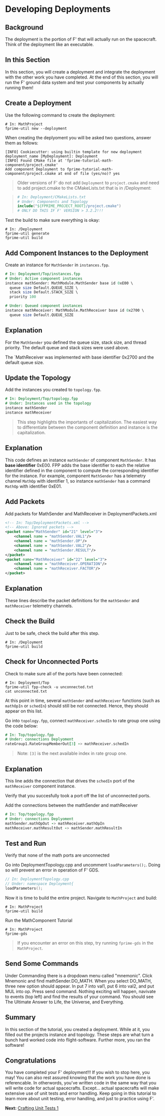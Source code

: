 # Developing Deployments

## Background 
The deployment is the portion of F' that will actually run on the spacecraft. Think of the deployment like an executable. 

## In this Section

In this section, you will create a deployment and integrate the deployment with the other work you have completed. At the end of this section, you will run the F' ground data system and test your components by actually running them! 


## Create a Deployment
Use the following command to create the deployment: 

```shell 
# In: MathProject 
fprime-util new --deployment
```

When creating the deplyoment you will be asked two questions, answer them as follows: 

```shell
[INFO] Cookiecutter: using builtin template for new deployment
deployment_name [MyDeployment]: Deployment
[INFO] Found CMake file at 'fprime-tutorial-math-component/project.cmake'
Add component Deployment to fprime-tutorial-math-component/project.cmake at end of file (yes/no)? yes
```

>Older versions of F' do not add `Deployment` to `project.cmake` and need to add project.cmake to the CMakeLists.txt that is in /Deployment: 

>```cmake 
># In: Deployment/CMakeLists.txt
># Under: Components and Topology 
>include("${FPRIME_PROJECT_ROOT}/project.cmake")
># ONLY DO THIS IF F' VERSION > 3.2.2!!!
>```

Test the build to make sure everything is okay:

```shell
# In: /Deployment
fprime-util generate 
fprime-util build
```


## Add Component Instances to the Deployment
Create an instance for `MathSender` in `instances.fpp`. 

```fpp 
# In: Deployment/Top/instances.fpp 
# Under: Active component instances 
instance mathSender: MathModule.MathSender base id 0xE00 \
  queue size Default.QUEUE_SIZE \
  stack size Default.STACK_SIZE \
  priority 100

# Under: Queued component instances 
instance mathReceiver: MathModule.MathReceiver base id 0x2700 \
  queue size Default.QUEUE_SIZE
```

## Explanation

For the `MathSender` you defined the queue size, stack size,
and thread priority. The default queue and stack sizes were used above.

The `MathReceiver was implemented with base identifier 0x2700 and the default queue size.

## Update the Topology 

Add the instances you created to `topology.fpp`. 


```fpp 
# In: Deployment/Top/topology.fpp 
# Under: Instances used in the topology
instance mathSender
instance mathReceiver 
```

> This step highlights the importants of capitalization. The easiest way to differentiate between the component definition and instance is the capitalization.

## Explanation 
This code defines an instance `mathSender` of component
`MathSender`. It has **base identifier** 0xE00.
FPP adds the base identifier to each the relative identifier
defined in the component to compute the corresponding
identifier for the instance.
For example, component `MathSender` has a telemetry channel
`MathOp` with identifier 1, so instance `mathSender`
has a command `MathOp` with identifier 0xE01.

## Add Packets 

Add packets for MathSender and MathReceiver in DeploymentPackets.xml

```xml 
<!-- In: Top/DeploymentPackets.xml -->
<!-- Above: Ignored packets -->
<packet name="MathSender" id="21" level="3">
    <channel name = "mathSender.VAL1"/>
    <channel name = "mathSender.OP"/>
    <channel name = "mathSender.VAL2"/>
    <channel name = "mathSender.RESULT"/>
</packet>
<packet name="MathReceiver" id="22" level="3">
    <channel name = "mathReceiver.OPERATION"/>
    <channel name = "mathReceiver.FACTOR"/>
</packet>
```

## Explanation 
These lines describe the packet definitions for the `mathSender` and `mathReceiver` telemetry channels.

## Check the Build
Just to be safe, check the build after this step.

```shell
# In: /Deployment
fprime-util build
```

## Check for Unconnected Ports
Check to make sure all of the ports have been connected: 

```shell 
# In: Deployment/Top
fprime-util fpp-check -u unconnected.txt
cat unconnected.txt 
```

At this point in time, several `mathSender` and `mathReceiver` functions (such as `mathOpIn` or `schedIn`) should still be not connected. Hence, they should appear on this list. 

Go into `topology.fpp`, connect `mathReceiver.schedIn` to rate group one using the code below:  

```fpp 
# In: Top/topology.fpp 
# Under: connections Deplyoment
rateGroup1.RateGroupMemberOut[3] -> mathReceiver.schedIn
```

> Note: `[3]` is the next available index in rate group one.

## Explanation
This line adds the connection that drives the `schedIn`
port of the `mathReceiver` component instance.

Verify that you succesfully took a port off the list of unconnected ports. 

Add the connections between the mathSender and mathReceiver

```fpp 
# In: Top/topology.fpp 
# Under: connections Deplyoment 
mathSender.mathOpOut -> mathReceiver.mathOpIn
mathReceiver.mathResultOut -> mathSender.mathResultIn
```

## Test and Run

Verify that none of the math ports are unconnected 

Go into DeploymentTopology.cpp and uncomment `loadParameters();`. Doing so will prevent an error in operation of F' GDS.  

```cpp
// In: DeploymentTopology.cpp
// Under: namespace Deployment{
loadParameters();
```


Now it is time to build the entire project. Navigate to `MathProject` and build:

```shell 
# In: MathProject 
fprime-util build 
```

Run the MathComponent Tutorial

```shell 
# In: MathProject 
fprime-gds 
```
> If you encounter an error on this step, try running `fprime-gds` in the `MathProject`. 

## Send Some Commands
Under Commanding there is a dropdown menu called "mnemonic". Click Mnemonic and find mathSender.DO_MATH. When you select DO_MATH, three new option should appear. In put 7 into val1, put 6 into val2, and put MUL into op. Press send command. Nothing exciting will happen, navivate to events (top left) and find the results of your command. You should see The Ultimate Answer to Life, the Universe, and Everything. 


## Summary

In this section of the tutorial, you created a deployment. While at it, you filled out the projects instance and topology. These steps are what turn a bunch hard worked code into flight-software. Further more, you ran the software! 

## Congratulations 

You have completed your F' deployment!!! If you wish to stop here, you may! You can also rest assured knowing that the work you have done is referencable. In otherwords, you've written code in the same way that you will write code for actual spacecrafts. Except... actual spacecrafts will make extensive use of unit tests and error handling. Keep going in this tutorial to learn more about unit testing, error handling, and just to practice using F'.

**Next:** [Crafting Unit Tests 1](./writing-unit-tests-1.md)